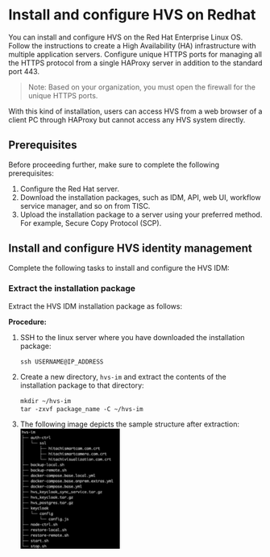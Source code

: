 # Install and configure HVS on Redhat

You can install and configure HVS on the Red Hat Enterprise Linux OS. Follow the instructions to create a High Availability (HA) infrastructure with multiple application servers. Configure unique HTTPS ports for managing all the HTTPS protocol from a single HAProxy server in addition to the standard port 443.

> Note: Based on your organization, you must open the firewall for the unique HTTPS ports.

With this kind of installation, users can access HVS from a web browser of a client PC
through HAProxy but cannot access any HVS system directly.

## Prerequisites

Before proceeding further, make sure to complete the following prerequisites:

1. Configure the Red Hat server.
2. Download the installation packages, such as IDM, API, web UI, workflow service manager, and so on from TISC.
3. Upload the installation package to a server using your preferred method. For example, Secure Copy Protocol (SCP).

## Install and configure HVS identity management

Complete the following tasks to install and configure the HVS IDM:<br>

### Extract the installation package

Extract the HVS IDM installation package as follows:<br>

**Procedure:**

1. SSH to the linux server where you have downloaded the installation package:

   ```
   ssh USERNAME@IP_ADDRESS
   ```

2. Create a new directory, <code>hvs-im</code> and extract the contents of the installation package to
   that directory:

   ```
   mkdir ~/hvs-im
   tar -zxvf package_name -C ~/hvs-im
   ```

3. The following image depicts the sample structure after extraction:<br><img src="../HVS/assets/images/samplestructure.png" alt="samplestructure" style="zoom:50%;" />
